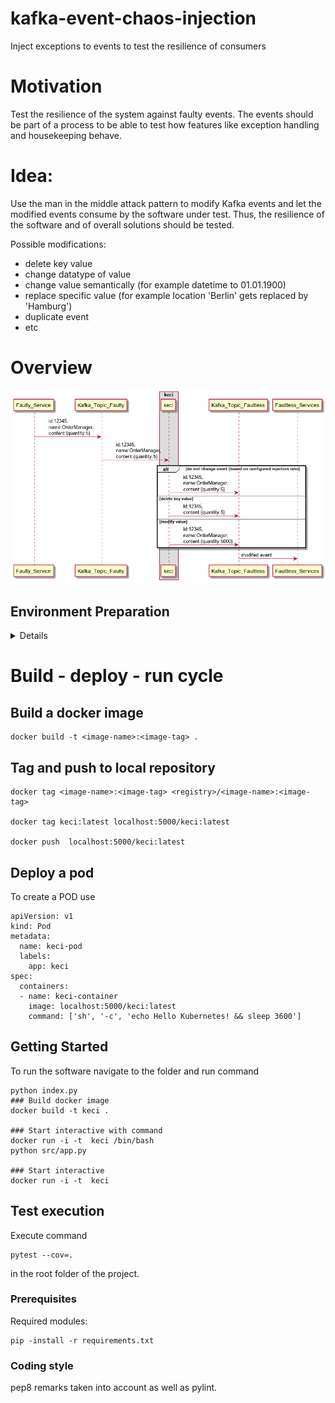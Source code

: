 # kafka-event-chaos-injection
Inject exceptions to events to test the resilience of consumers

# Motivation
Test the resilience of the system against faulty events. 
The events should be part of a process to be able to test how features like exception handling and housekeeping behave.

# Idea:
Use the man in the middle attack pattern to modify Kafka events and let the modified events consume by the software under test.
Thus, the resilience of the software and of overall solutions should be tested.

Possible modifications:
* delete key value
* change datatype of value
* change value semantically (for example datetime to 01.01.1900)
* replace specific value (for example location 'Berlin' gets replaced by 'Hamburg')
* duplicate event
* etc

# Overview

![](overview.png)

## Environment Preparation

<details><summary>Details</summary>
<p>

## kubernetes deployment
Setup docker-for-windows under docker settings. 

Dashboard can be found at [Dashboard](http://localhost:8001/api/v1/namespaces/kube-system/services/https:kubernetes-dashboard:/proxy/#!/overview?namespace=default) after running command 
```
kubectl proxy
``` 

If there are issue regarding login execute commands
```
$TOKEN=((kubectl -n kube-system describe secret default | Select-String "token:") -split " +")[1]
kubectl config set-credentials docker-desktop --token="${TOKEN}"
```
Afterwards select the ./kube/config or copy the token to the login page.

### Setup local repository
[https://medium.com/htc-research-engineering-blog/setup-local-docker-repository-for-local-kubernetes-cluster-354f0730ed3a](https://medium.com/htc-research-engineering-blog/setup-local-docker-repository-for-local-kubernetes-cluster-354f0730ed3a)

### Todo: paragraph about kafka deployment

## Deploy Kafka
based on
[https://dzone.com/articles/ultimate-guide-to-installing-kafka-docker-on-kuber](https://dzone.com/articles/ultimate-guide-to-installing-kafka-docker-on-kuber)

#### Test kafka

To produce messages create a shell into one of the kafka pods
```
kubectl exec -it kafka-0 /bin/bash
```
and use the following command to create events interactively:
```
kafka-console-producer.sh --broker-list kafka:9092 --topic inbound_topic
```

To consume messages from kafka make a shell into one of the kafka pods and use command:
```
kafka-console-consumer.sh --bootstrap-server kafka:9092 --topic outbound_topic --from-beginning
```

</p>
</details>

# Build - deploy - run cycle

## Build a docker image
```
docker build -t <image-name>:<image-tag> .
```

## Tag and push to local repository
```
docker tag <image-name>:<image-tag> <registry>/<image-name>:<image-tag>

docker tag keci:latest localhost:5000/keci:latest

docker push  localhost:5000/keci:latest
```

## Deploy a pod
To create a POD use
```
apiVersion: v1
kind: Pod
metadata:
  name: keci-pod
  labels:
    app: keci
spec:
  containers:
  - name: keci-container
    image: localhost:5000/keci:latest
    command: ['sh', '-c', 'echo Hello Kubernetes! && sleep 3600']
```


## Getting Started

To run the software navigate to the folder and run command  
```
python index.py
### Build docker image
docker build -t keci .

### Start interactive with command
docker run -i -t  keci /bin/bash
python src/app.py

### Start interactive 
docker run -i -t  keci
```

## Test execution
Execute command
```
pytest --cov=.
```
in the root folder of the project.

### Prerequisites

Required modules:
```
pip -install -r requirements.txt
```

### Coding style

pep8 remarks taken into account as well as pylint.

